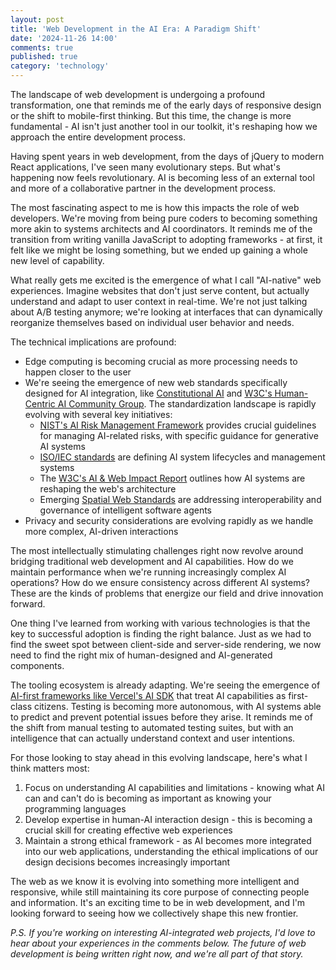 ```yaml
---
layout: post
title: 'Web Development in the AI Era: A Paradigm Shift'
date: '2024-11-26 14:00'
comments: true
published: true
category: 'technology'
---
```


The landscape of web development is undergoing a profound transformation, one that reminds me of the early days of responsive design or the shift to mobile-first thinking. But this time, the change is more fundamental - AI isn't just another tool in our toolkit, it's reshaping how we approach the entire development process.

Having spent years in web development, from the days of jQuery to modern React applications, I've seen many evolutionary steps. But what's happening now feels revolutionary. AI is becoming less of an external tool and more of a collaborative partner in the development process.

The most fascinating aspect to me is how this impacts the role of web developers. We're moving from being pure coders to becoming something more akin to systems architects and AI coordinators. It reminds me of the transition from writing vanilla JavaScript to adopting frameworks - at first, it felt like we might be losing something, but we ended up gaining a whole new level of capability.

What really gets me excited is the emergence of what I call "AI-native" web experiences. Imagine websites that don't just serve content, but actually understand and adapt to user context in real-time. We're not just talking about A/B testing anymore; we're looking at interfaces that can dynamically reorganize themselves based on individual user behavior and needs.

The technical implications are profound:

- Edge computing is becoming crucial as more processing needs to happen closer to the user
- We're seeing the emergence of new web standards specifically designed for AI integration, like [Constitutional AI](https://www.constitutional.ai/) and [W3C's Human-Centric AI Community Group](https://www.w3.org/community/humancentricai/). The standardization landscape is rapidly evolving with several key initiatives:
  - [NIST's AI Risk Management Framework](https://www.nist.gov/itl/ai-risk-management-framework) provides crucial guidelines for managing AI-related risks, with specific guidance for generative AI systems
  - [ISO/IEC standards](https://www.niso.org/niso-io/2024/01/new-and-emerging-specs-standards-january-2024) are defining AI system lifecycles and management systems
  - The [W3C's AI & Web Impact Report](https://www.w3.org/reports/ai-web-impact/) outlines how AI systems are reshaping the web's architecture
  - Emerging [Spatial Web Standards](https://www.verses.ai/blogs/spatial-web-standards-approval) are addressing interoperability and governance of intelligent software agents
- Privacy and security considerations are evolving rapidly as we handle more complex, AI-driven interactions

The most intellectually stimulating challenges right now revolve around bridging traditional web development and AI capabilities. How do we maintain performance when we're running increasingly complex AI operations? How do we ensure consistency across different AI systems? These are the kinds of problems that energize our field and drive innovation forward.

One thing I've learned from working with various technologies is that the key to successful adoption is finding the right balance. Just as we had to find the sweet spot between client-side and server-side rendering, we now need to find the right mix of human-designed and AI-generated components.

The tooling ecosystem is already adapting. We're seeing the emergence of [AI-first frameworks like Vercel's AI SDK](https://vercel.com/blog/ai-sdk-3-generative-ui) that treat AI capabilities as first-class citizens. Testing is becoming more autonomous, with AI systems able to predict and prevent potential issues before they arise. It reminds me of the shift from manual testing to automated testing suites, but with an intelligence that can actually understand context and user intentions.

For those looking to stay ahead in this evolving landscape, here's what I think matters most:

1. Focus on understanding AI capabilities and limitations - knowing what AI can and can't do is becoming as important as knowing your programming languages
2. Develop expertise in human-AI interaction design - this is becoming a crucial skill for creating effective web experiences
3. Maintain a strong ethical framework - as AI becomes more integrated into our web applications, understanding the ethical implications of our design decisions becomes increasingly important

The web as we know it is evolving into something more intelligent and responsive, while still maintaining its core purpose of connecting people and information. It's an exciting time to be in web development, and I'm looking forward to seeing how we collectively shape this new frontier.

*P.S. If you're working on interesting AI-integrated web projects, I'd love to hear about your experiences in the comments below. The future of web development is being written right now, and we're all part of that story.*